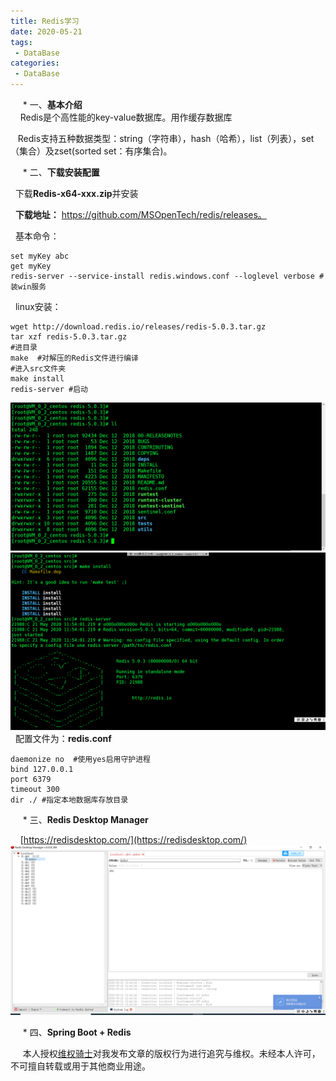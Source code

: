```yaml
---
title: Redis学习
date: 2020-05-21
tags:
 - DataBase
categories:
 - DataBase
---
```

&nbsp;&nbsp;&nbsp;&nbsp;   * 一、**基本介绍**<br/>
&nbsp;&nbsp;&nbsp;&nbsp;Redis是个高性能的key-value数据库。用作缓存数据库<br/>

&nbsp;&nbsp;&nbsp;Redis支持五种数据类型：string（字符串），hash（哈希），list（列表），set（集合）及zset(sorted set：有序集合)。<br/>





&nbsp;&nbsp;&nbsp;&nbsp;   * 二、**下载安装配置**<br/>

&nbsp;&nbsp;下载**Redis-x64-xxx.zip**并安装<br/>

&nbsp;&nbsp;**下载地址：**  https://github.com/MSOpenTech/redis/releases。

&nbsp;&nbsp;基本命令：

```
set myKey abc
get myKey
redis-server --service-install redis.windows.conf --loglevel verbose # 装win服务
```

&nbsp;&nbsp;linux安装：

```
wget http://download.redis.io/releases/redis-5.0.3.tar.gz
tar xzf redis-5.0.3.tar.gz
#进目录
make  #对解压的Redis文件进行编译
#进入src文件夹
make install
redis-server #启动
```

![1](./r1.png)
![2](./r2.png)
 &nbsp;&nbsp;配置文件为：**redis.conf**

```
daemonize no  #使用yes启用守护进程
bind 127.0.0.1
port 6379
timeout 300
dir ./ #指定本地数据库存放目录
```



&nbsp;&nbsp;&nbsp;&nbsp;   * 三、**Redis Desktop Manager**<br/>

&nbsp;&nbsp;&nbsp;&nbsp;[https://redisdesktop.com/](https://redisdesktop.com/)<br/>
![3](./r3.jpg)

&nbsp;&nbsp;&nbsp;&nbsp;   * 四、**Spring Boot + Redis**<br/>




&nbsp;&nbsp;&nbsp;&nbsp; 本人授权[维权骑士](http://rightknights.com)对我发布文章的版权行为进行追究与维权。未经本人许可，不可擅自转载或用于其他商业用途。


